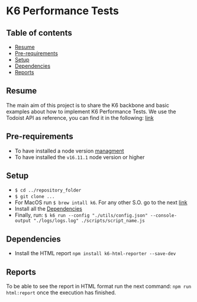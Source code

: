 # K6 Performance Tests 
## Table of contents
* [Resume](#resume)
* [Pre-requirements](#pre-requirements)
* [Setup](#setup)
* [Dependencies](#dependencies)
* [Reports](#reports)
## Resume
The main aim of this project is to share the K6 backbone and basic examples about how to implement K6 Performance Tests. We use the Todoist API as reference, you can find it in the following: [link](https://developer.todoist.com/guides/#developing-with-todoist)
## Pre-requirements
* To have installed a node version [managment](https://github.com/nvm-sh/nvm)
* To have installed the ``v16.11.1`` node version or higher
## Setup
* ``$ cd ../repository_folder``
* ``$ git clone ...``
* For MacOS run ``$ brew intall k6``. For any other S.O. go to the next [link](https://k6.io/docs/getting-started/installation)
* Install all the [Dependencies](#dependencies)
* Finally, run: ``$ k6 run --config "./utils/config.json" --console-output "./logs/logs.log" ./scripts/script_name.js``
## Dependencies
* Install the HTML report ``npm install k6-html-reporter --save-dev``
## Reports
To be able to see the report in HTML format run the next command: ``npm run html:report`` once the execution has finished.
